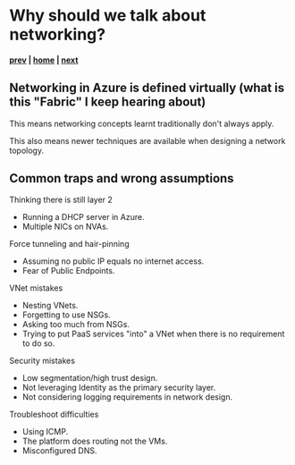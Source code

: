 # Why should we talk about networking?

#### [prev](./readme.md) | [home](./readme.md)  | [next](./basics.md)

## Networking in Azure is defined virtually (what is this "Fabric" I keep hearing about)

This means networking concepts learnt traditionally don't always apply.

This also means newer techniques are available when designing a network topology.

## Common traps and wrong assumptions

Thinking there is still layer 2
- Running a DHCP server in Azure.
- Multiple NICs on NVAs.

Force tunneling and hair-pinning
- Assuming no public IP equals no internet access.
- Fear of Public Endpoints.

VNet mistakes
- Nesting VNets.
- Forgetting to use NSGs.
- Asking too much from NSGs.
- Trying to put PaaS services "into" a VNet when there is no requirement to do so.

Security mistakes
- Low segmentation/high trust design.
- Not leveraging Identity as the primary security layer.
- Not considering logging requirements in network design.


Troubleshoot difficulties
- Using ICMP.
- The platform does routing not the VMs.
- Misconfigured DNS.

